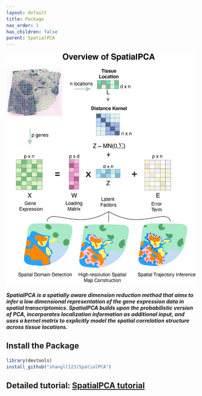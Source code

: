 ```yaml
---
layout: default
title: Package
nav_order: 1
has_children: false
parent: SpatialPCA
---
```



<!--- [_config.yml]({{ site.baseurl }}/images/config.png)--->

<!--- <img src="https://latex.codecogs.com/svg.latex?\Large&space;x=\frac{-b\pm\sqrt{b^2-4ac}}{2a}" title="\Large x=\frac{-b\pm\sqrt{b^2-4ac}}{2a}" />--->

<!--- <img src="https://latex.codecogs.com/svg.latex?\sum&space;\bigcup_{1}^{n}\overleftarrow{abc}" title="\sum \bigcup_{1}^{n}\overleftarrow{abc}" /> --->

<!--- <img align="left" src="/images/CoCoNet_Figure/Figure1.tiff" alt="drawing" width="300"/> --->

<!---<img align="left" src="/images/coconetmain.tiff" alt="drawing" width="800"/>--->
<img align="top" src="/images/SpatialPCA_Figure1.png" alt="drawing" width="800"/>

<!---![Example figure](https://raw.githubusercontent.com/shangll123/shangll123.github.io/master/images/Figure1.png)--->




##### **SpatialPCA** is a spatially aware dimension reduction method that aims to infer a low dimensional representation of the gene expression data in spatial transcriptomics. SpatialPCA builds upon the probabilistic version of PCA, incorporates localization information as additional input, and uses a kernel matrix to explicitly model the spatial correlation structure across tissue locations. 


## Install the Package

```r
library(devtools)
install_github("shangll123/SpatialPCA")
```

## Detailed tutorial: [SpatialPCA tutorial](http://lulushang.org/SpatialPCA.html)
